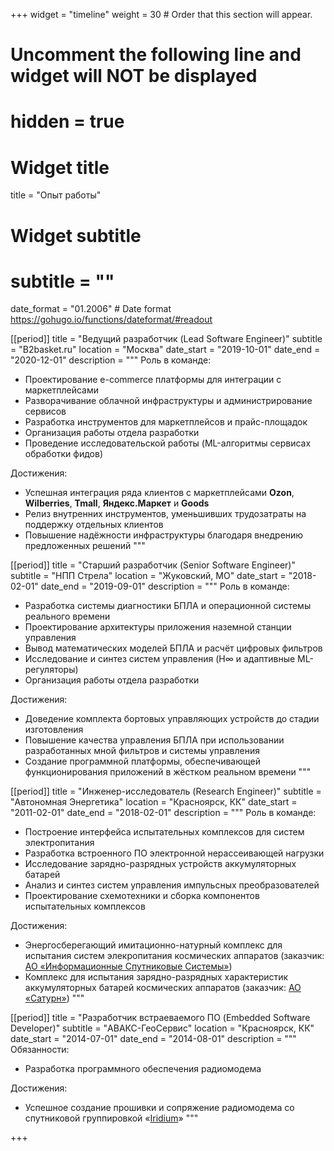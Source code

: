 +++
widget = "timeline"
weight = 30  # Order that this section will appear.

# Uncomment the following line and widget will NOT be displayed
# hidden = true

# Widget title
title = "Опыт работы"
# Widget subtitle
# subtitle = ""

date_format = "01.2006" # Date format https://gohugo.io/functions/dateformat/#readout

[[period]]
  title = "Ведущий разработчик (Lead Software Engineer)"
  subtitle = "B2basket.ru"
  location = "Москва"
  date_start = "2019-10-01"
  date_end = "2020-12-01"
  description = """
  Роль в команде:
  - Проектирование e-commerce платформы для интеграции с маркетплейсами
  - Разворачивание облачной инфраструктуры и администрирование сервисов
  - Разработка инструментов для маркетплейсов и прайс-площадок
  - Организация работы отдела разработки
  - Проведение исследовательской работы (ML-алгоритмы сервисах обработки фидов)
  
  Достижения:
  - Успешная интеграция ряда клиентов с маркетплейсами **Ozon**, **Wilberries**, **Tmall**, **Яндекс.Маркет** и **Goods**
  - Релиз внутренних инструментов, уменьшивших трудозатраты на поддержку отдельных клиентов
  - Повышение надёжности инфраструктуры благодаря внедрению предложенных решений
  """

[[period]]
  title = "Старший разработчик (Senior Software Engineer)"
  subtitle = "НПП Стрела"
  location = "Жуковский, МО"
  date_start = "2018-02-01"
  date_end = "2019-09-01"
  description = """
  Роль в команде:
  - Разработка системы диагностики БПЛА и операционной системы реального времени
  - Проектирование архитектуры приложения наземной станции управления
  - Вывод математических моделей БПЛА и расчёт цифровых фильтров
  - Исследование и синтез систем управления (H∞ и адаптивные ML-регуляторы)
  - Организация работы отдела разработки

  Достижения:
  - Доведение комплекта бортовых управляющих устройств до стадии изготовления
  - Повышение качества управления БПЛА при использовании разработанных мной фильтров и системы управления
  - Создание программной платформы, обеспечивающей функционирования приложений в жёстком реальном времени
  """

[[period]]
  title = "Инженер-исследователь (Research Engineer)"
  subtitle = "Автономная Энергетика"
  location = "Красноярск, КК"
  date_start = "2011-02-01"
  date_end = "2018-02-01"
  description = """
  Роль в команде:
  - Построение интерфейса испытательных комплексов для систем электропитания
  - Разработка встроенного ПО электронной нерассеивающей нагрузки
  - Исследование зарядно-разрядных устройств аккумуляторных батарей
  - Анализ и синтез систем управления импульсных преобразователей
  - Проектирование схемотехники и сборка компонентов испытательных комплексов

  Достижения:
  - Энергосберегающий имитационно-натурный комплекс для испытания систем элекропитания космических аппаратов (заказчик: [АО «Информационные Спутниковые Системы»](http://www.iss-reshetnev.ru/index)) 
  - Комплекс для испытания зарядно-разрядных характеристик аккумуляторных батарей космических аппаратов (заказчик: [АО «Сатурн»](https://saturn-kuban.ru/))
  """

[[period]]
  title = "Разработчик встраеваемого ПО (Embedded Software Developer)"
  subtitle = "АВАКС-ГеоСервис"
  location = "Красноярск, КК"
  date_start = "2014-07-01"
  date_end = "2014-08-01"
  description = """
  Обязанности:
  - Разработка программного обеспечения радиомодема

  Достижения:
  - Успешное создание прошивки и сопряжение радиомодема со спутниковой группировкой «[Iridium](https://www.iridium.com/)»
  """
  
+++
